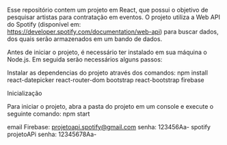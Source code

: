 Esse repositório contem um projeto em React, que possui o objetivo de pesquisar artistas para contratação em eventos. O projeto utiliza a Web API do Spotify (disponível em: https://developer.spotify.com/documentation/web-api) para buscar dados, dos quais serão armazenados em um bando de dados.

Antes de iniciar o projeto, é necessário ter instalado em sua máquina o Node.js. Em seguida serão necessários alguns passos:

Instalar as dependencias do projeto através dos comandos:
npm install react-datepicker react-router-dom bootstrap react-bootstrap firebase

Inicialização

Para iniciar o projeto, abra a pasta do projeto em um console e execute o seguinte comando:
npm start

email Firebase: projetoapi.spotify@gmail.com
senha: 123456Aa-
spotify projetoAPi
senha: 12345678Aa-
